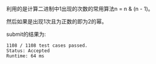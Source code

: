 利用的是计算二进制中1出现的次数的常用算法n = n & (n - 1)。

然后如果是出现1次且为正数的即为2的幂。

submit的结果为:
```
1108 / 1108 test cases passed.
Status: Accepted
Runtime: 64 ms
```
